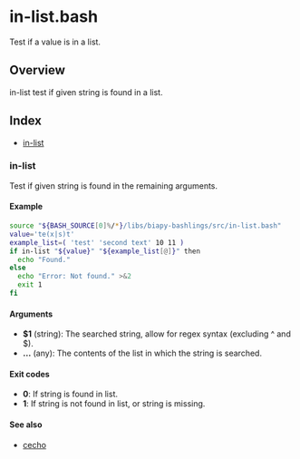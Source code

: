 # in-list.bash

Test if a value is in a list.

## Overview

in-list test if given string is found in a list.

## Index

* [in-list](#in-list)

### in-list

Test if given string is found in the remaining arguments.

#### Example

```bash
source "${BASH_SOURCE[0]%/*}/libs/biapy-bashlings/src/in-list.bash"
value='te(x|s)t'
example_list=( 'test' 'second text' 10 11 )
if in-list "${value}" "${example_list[@]}" then
  echo "Found."
else
  echo "Error: Not found." >&2
  exit 1
fi
```

#### Arguments

* **$1** (string): The searched string, allow for regex syntax (excluding ^ and $).
* **...** (any): The contents of the list in which the string is searched.

#### Exit codes

* **0**: If string is found in list.
* **1**: If string is not found in list, or string is missing.

#### See also

* [cecho](#cecho)

